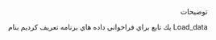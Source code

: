 <div dir="rtl">
  
  توضيحات
    </div>
    
    
  
<div dir="rtl">
 
   Load_data يك تابع براي فراخواني داده هاي برنامه تعريف كرديم بنام 
</div>
    
